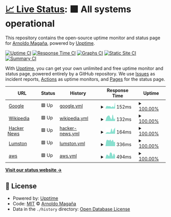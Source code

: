 # [📈 Live Status](https://maganaa.github.io/upptime): <!--live status--> **🟩 All systems operational**

This repository contains the open-source uptime monitor and status page for [Arnoldo Magaña](https://maganaa.github.io/upptime), powered by [Upptime](https://github.com/upptime/upptime).

[![Uptime CI](https://github.com/maganaa/upptime/workflows/Uptime%20CI/badge.svg)](https://github.com/maganaa/upptime/actions?query=workflow%3A%22Uptime+CI%22)
[![Response Time CI](https://github.com/maganaa/upptime/workflows/Response%20Time%20CI/badge.svg)](https://github.com/maganaa/upptime/actions?query=workflow%3A%22Response+Time+CI%22)
[![Graphs CI](https://github.com/maganaa/upptime/workflows/Graphs%20CI/badge.svg)](https://github.com/maganaa/upptime/actions?query=workflow%3A%22Graphs+CI%22)
[![Static Site CI](https://github.com/maganaa/upptime/workflows/Static%20Site%20CI/badge.svg)](https://github.com/maganaa/upptime/actions?query=workflow%3A%22Static+Site+CI%22)
[![Summary CI](https://github.com/maganaa/upptime/workflows/Summary%20CI/badge.svg)](https://github.com/maganaa/upptime/actions?query=workflow%3A%22Summary+CI%22)

With [Upptime](https://upptime.js.org), you can get your own unlimited and free uptime monitor and status page, powered entirely by a GitHub repository. We use [Issues](https://github.com/maganaa/upptime/issues) as incident reports, [Actions](https://github.com/maganaa/upptime/actions) as uptime monitors, and [Pages](https://maganaa.github.io/upptime) for the status page.

<!--start: status pages-->
<!-- This summary is generated by Upptime (https://github.com/upptime/upptime) -->
<!-- Do not edit this manually, your changes will be overwritten -->
<!-- prettier-ignore -->
| URL | Status | History | Response Time | Uptime |
| --- | ------ | ------- | ------------- | ------ |
| <img alt="" src="https://favicons.githubusercontent.com/www.google.com" height="13"> [Google](https://www.google.com) | 🟩 Up | [google.yml](https://github.com/maganaa/nol/commits/HEAD/history/google.yml) | <details><summary><img alt="Response time graph" src="./graphs/google/response-time-week.png" height="20"> 152ms</summary><br><a href="https://maganaa.github.io/nol/history/google"><img alt="Response time 141" src="https://img.shields.io/endpoint?url=https%3A%2F%2Fraw.githubusercontent.com%2Fmaganaa%2Fnol%2FHEAD%2Fapi%2Fgoogle%2Fresponse-time.json"></a><br><a href="https://maganaa.github.io/nol/history/google"><img alt="24-hour response time 131" src="https://img.shields.io/endpoint?url=https%3A%2F%2Fraw.githubusercontent.com%2Fmaganaa%2Fnol%2FHEAD%2Fapi%2Fgoogle%2Fresponse-time-day.json"></a><br><a href="https://maganaa.github.io/nol/history/google"><img alt="7-day response time 152" src="https://img.shields.io/endpoint?url=https%3A%2F%2Fraw.githubusercontent.com%2Fmaganaa%2Fnol%2FHEAD%2Fapi%2Fgoogle%2Fresponse-time-week.json"></a><br><a href="https://maganaa.github.io/nol/history/google"><img alt="30-day response time 141" src="https://img.shields.io/endpoint?url=https%3A%2F%2Fraw.githubusercontent.com%2Fmaganaa%2Fnol%2FHEAD%2Fapi%2Fgoogle%2Fresponse-time-month.json"></a><br><a href="https://maganaa.github.io/nol/history/google"><img alt="1-year response time 141" src="https://img.shields.io/endpoint?url=https%3A%2F%2Fraw.githubusercontent.com%2Fmaganaa%2Fnol%2FHEAD%2Fapi%2Fgoogle%2Fresponse-time-year.json"></a></details> | <details><summary><a href="https://maganaa.github.io/nol/history/google">100.00%</a></summary><a href="https://maganaa.github.io/nol/history/google"><img alt="All-time uptime 100.00%" src="https://img.shields.io/endpoint?url=https%3A%2F%2Fraw.githubusercontent.com%2Fmaganaa%2Fnol%2FHEAD%2Fapi%2Fgoogle%2Fuptime.json"></a><br><a href="https://maganaa.github.io/nol/history/google"><img alt="24-hour uptime 100.00%" src="https://img.shields.io/endpoint?url=https%3A%2F%2Fraw.githubusercontent.com%2Fmaganaa%2Fnol%2FHEAD%2Fapi%2Fgoogle%2Fuptime-day.json"></a><br><a href="https://maganaa.github.io/nol/history/google"><img alt="7-day uptime 100.00%" src="https://img.shields.io/endpoint?url=https%3A%2F%2Fraw.githubusercontent.com%2Fmaganaa%2Fnol%2FHEAD%2Fapi%2Fgoogle%2Fuptime-week.json"></a><br><a href="https://maganaa.github.io/nol/history/google"><img alt="30-day uptime 100.00%" src="https://img.shields.io/endpoint?url=https%3A%2F%2Fraw.githubusercontent.com%2Fmaganaa%2Fnol%2FHEAD%2Fapi%2Fgoogle%2Fuptime-month.json"></a><br><a href="https://maganaa.github.io/nol/history/google"><img alt="1-year uptime 100.00%" src="https://img.shields.io/endpoint?url=https%3A%2F%2Fraw.githubusercontent.com%2Fmaganaa%2Fnol%2FHEAD%2Fapi%2Fgoogle%2Fuptime-year.json"></a></details>
| <img alt="" src="https://favicons.githubusercontent.com/en.wikipedia.org" height="13"> [Wikipedia](https://en.wikipedia.org) | 🟩 Up | [wikipedia.yml](https://github.com/maganaa/nol/commits/HEAD/history/wikipedia.yml) | <details><summary><img alt="Response time graph" src="./graphs/wikipedia/response-time-week.png" height="20"> 132ms</summary><br><a href="https://maganaa.github.io/nol/history/wikipedia"><img alt="Response time 126" src="https://img.shields.io/endpoint?url=https%3A%2F%2Fraw.githubusercontent.com%2Fmaganaa%2Fnol%2FHEAD%2Fapi%2Fwikipedia%2Fresponse-time.json"></a><br><a href="https://maganaa.github.io/nol/history/wikipedia"><img alt="24-hour response time 120" src="https://img.shields.io/endpoint?url=https%3A%2F%2Fraw.githubusercontent.com%2Fmaganaa%2Fnol%2FHEAD%2Fapi%2Fwikipedia%2Fresponse-time-day.json"></a><br><a href="https://maganaa.github.io/nol/history/wikipedia"><img alt="7-day response time 132" src="https://img.shields.io/endpoint?url=https%3A%2F%2Fraw.githubusercontent.com%2Fmaganaa%2Fnol%2FHEAD%2Fapi%2Fwikipedia%2Fresponse-time-week.json"></a><br><a href="https://maganaa.github.io/nol/history/wikipedia"><img alt="30-day response time 126" src="https://img.shields.io/endpoint?url=https%3A%2F%2Fraw.githubusercontent.com%2Fmaganaa%2Fnol%2FHEAD%2Fapi%2Fwikipedia%2Fresponse-time-month.json"></a><br><a href="https://maganaa.github.io/nol/history/wikipedia"><img alt="1-year response time 126" src="https://img.shields.io/endpoint?url=https%3A%2F%2Fraw.githubusercontent.com%2Fmaganaa%2Fnol%2FHEAD%2Fapi%2Fwikipedia%2Fresponse-time-year.json"></a></details> | <details><summary><a href="https://maganaa.github.io/nol/history/wikipedia">100.00%</a></summary><a href="https://maganaa.github.io/nol/history/wikipedia"><img alt="All-time uptime 100.00%" src="https://img.shields.io/endpoint?url=https%3A%2F%2Fraw.githubusercontent.com%2Fmaganaa%2Fnol%2FHEAD%2Fapi%2Fwikipedia%2Fuptime.json"></a><br><a href="https://maganaa.github.io/nol/history/wikipedia"><img alt="24-hour uptime 100.00%" src="https://img.shields.io/endpoint?url=https%3A%2F%2Fraw.githubusercontent.com%2Fmaganaa%2Fnol%2FHEAD%2Fapi%2Fwikipedia%2Fuptime-day.json"></a><br><a href="https://maganaa.github.io/nol/history/wikipedia"><img alt="7-day uptime 100.00%" src="https://img.shields.io/endpoint?url=https%3A%2F%2Fraw.githubusercontent.com%2Fmaganaa%2Fnol%2FHEAD%2Fapi%2Fwikipedia%2Fuptime-week.json"></a><br><a href="https://maganaa.github.io/nol/history/wikipedia"><img alt="30-day uptime 100.00%" src="https://img.shields.io/endpoint?url=https%3A%2F%2Fraw.githubusercontent.com%2Fmaganaa%2Fnol%2FHEAD%2Fapi%2Fwikipedia%2Fuptime-month.json"></a><br><a href="https://maganaa.github.io/nol/history/wikipedia"><img alt="1-year uptime 100.00%" src="https://img.shields.io/endpoint?url=https%3A%2F%2Fraw.githubusercontent.com%2Fmaganaa%2Fnol%2FHEAD%2Fapi%2Fwikipedia%2Fuptime-year.json"></a></details>
| <img alt="" src="https://favicons.githubusercontent.com/news.ycombinator.com" height="13"> [Hacker News](https://news.ycombinator.com) | 🟩 Up | [hacker-news.yml](https://github.com/maganaa/nol/commits/HEAD/history/hacker-news.yml) | <details><summary><img alt="Response time graph" src="./graphs/hacker-news/response-time-week.png" height="20"> 164ms</summary><br><a href="https://maganaa.github.io/nol/history/hacker-news"><img alt="Response time 180" src="https://img.shields.io/endpoint?url=https%3A%2F%2Fraw.githubusercontent.com%2Fmaganaa%2Fnol%2FHEAD%2Fapi%2Fhacker-news%2Fresponse-time.json"></a><br><a href="https://maganaa.github.io/nol/history/hacker-news"><img alt="24-hour response time 63" src="https://img.shields.io/endpoint?url=https%3A%2F%2Fraw.githubusercontent.com%2Fmaganaa%2Fnol%2FHEAD%2Fapi%2Fhacker-news%2Fresponse-time-day.json"></a><br><a href="https://maganaa.github.io/nol/history/hacker-news"><img alt="7-day response time 164" src="https://img.shields.io/endpoint?url=https%3A%2F%2Fraw.githubusercontent.com%2Fmaganaa%2Fnol%2FHEAD%2Fapi%2Fhacker-news%2Fresponse-time-week.json"></a><br><a href="https://maganaa.github.io/nol/history/hacker-news"><img alt="30-day response time 180" src="https://img.shields.io/endpoint?url=https%3A%2F%2Fraw.githubusercontent.com%2Fmaganaa%2Fnol%2FHEAD%2Fapi%2Fhacker-news%2Fresponse-time-month.json"></a><br><a href="https://maganaa.github.io/nol/history/hacker-news"><img alt="1-year response time 180" src="https://img.shields.io/endpoint?url=https%3A%2F%2Fraw.githubusercontent.com%2Fmaganaa%2Fnol%2FHEAD%2Fapi%2Fhacker-news%2Fresponse-time-year.json"></a></details> | <details><summary><a href="https://maganaa.github.io/nol/history/hacker-news">100.00%</a></summary><a href="https://maganaa.github.io/nol/history/hacker-news"><img alt="All-time uptime 100.00%" src="https://img.shields.io/endpoint?url=https%3A%2F%2Fraw.githubusercontent.com%2Fmaganaa%2Fnol%2FHEAD%2Fapi%2Fhacker-news%2Fuptime.json"></a><br><a href="https://maganaa.github.io/nol/history/hacker-news"><img alt="24-hour uptime 100.00%" src="https://img.shields.io/endpoint?url=https%3A%2F%2Fraw.githubusercontent.com%2Fmaganaa%2Fnol%2FHEAD%2Fapi%2Fhacker-news%2Fuptime-day.json"></a><br><a href="https://maganaa.github.io/nol/history/hacker-news"><img alt="7-day uptime 100.00%" src="https://img.shields.io/endpoint?url=https%3A%2F%2Fraw.githubusercontent.com%2Fmaganaa%2Fnol%2FHEAD%2Fapi%2Fhacker-news%2Fuptime-week.json"></a><br><a href="https://maganaa.github.io/nol/history/hacker-news"><img alt="30-day uptime 100.00%" src="https://img.shields.io/endpoint?url=https%3A%2F%2Fraw.githubusercontent.com%2Fmaganaa%2Fnol%2FHEAD%2Fapi%2Fhacker-news%2Fuptime-month.json"></a><br><a href="https://maganaa.github.io/nol/history/hacker-news"><img alt="1-year uptime 100.00%" src="https://img.shields.io/endpoint?url=https%3A%2F%2Fraw.githubusercontent.com%2Fmaganaa%2Fnol%2FHEAD%2Fapi%2Fhacker-news%2Fuptime-year.json"></a></details>
| <img alt="" src="https://favicons.githubusercontent.com/lumston.com" height="13"> [Lumston](https://lumston.com) | 🟩 Up | [lumston.yml](https://github.com/maganaa/nol/commits/HEAD/history/lumston.yml) | <details><summary><img alt="Response time graph" src="./graphs/lumston/response-time-week.png" height="20"> 336ms</summary><br><a href="https://maganaa.github.io/nol/history/lumston"><img alt="Response time 332" src="https://img.shields.io/endpoint?url=https%3A%2F%2Fraw.githubusercontent.com%2Fmaganaa%2Fnol%2FHEAD%2Fapi%2Flumston%2Fresponse-time.json"></a><br><a href="https://maganaa.github.io/nol/history/lumston"><img alt="24-hour response time 397" src="https://img.shields.io/endpoint?url=https%3A%2F%2Fraw.githubusercontent.com%2Fmaganaa%2Fnol%2FHEAD%2Fapi%2Flumston%2Fresponse-time-day.json"></a><br><a href="https://maganaa.github.io/nol/history/lumston"><img alt="7-day response time 336" src="https://img.shields.io/endpoint?url=https%3A%2F%2Fraw.githubusercontent.com%2Fmaganaa%2Fnol%2FHEAD%2Fapi%2Flumston%2Fresponse-time-week.json"></a><br><a href="https://maganaa.github.io/nol/history/lumston"><img alt="30-day response time 332" src="https://img.shields.io/endpoint?url=https%3A%2F%2Fraw.githubusercontent.com%2Fmaganaa%2Fnol%2FHEAD%2Fapi%2Flumston%2Fresponse-time-month.json"></a><br><a href="https://maganaa.github.io/nol/history/lumston"><img alt="1-year response time 332" src="https://img.shields.io/endpoint?url=https%3A%2F%2Fraw.githubusercontent.com%2Fmaganaa%2Fnol%2FHEAD%2Fapi%2Flumston%2Fresponse-time-year.json"></a></details> | <details><summary><a href="https://maganaa.github.io/nol/history/lumston">100.00%</a></summary><a href="https://maganaa.github.io/nol/history/lumston"><img alt="All-time uptime 100.00%" src="https://img.shields.io/endpoint?url=https%3A%2F%2Fraw.githubusercontent.com%2Fmaganaa%2Fnol%2FHEAD%2Fapi%2Flumston%2Fuptime.json"></a><br><a href="https://maganaa.github.io/nol/history/lumston"><img alt="24-hour uptime 100.00%" src="https://img.shields.io/endpoint?url=https%3A%2F%2Fraw.githubusercontent.com%2Fmaganaa%2Fnol%2FHEAD%2Fapi%2Flumston%2Fuptime-day.json"></a><br><a href="https://maganaa.github.io/nol/history/lumston"><img alt="7-day uptime 100.00%" src="https://img.shields.io/endpoint?url=https%3A%2F%2Fraw.githubusercontent.com%2Fmaganaa%2Fnol%2FHEAD%2Fapi%2Flumston%2Fuptime-week.json"></a><br><a href="https://maganaa.github.io/nol/history/lumston"><img alt="30-day uptime 100.00%" src="https://img.shields.io/endpoint?url=https%3A%2F%2Fraw.githubusercontent.com%2Fmaganaa%2Fnol%2FHEAD%2Fapi%2Flumston%2Fuptime-month.json"></a><br><a href="https://maganaa.github.io/nol/history/lumston"><img alt="1-year uptime 100.00%" src="https://img.shields.io/endpoint?url=https%3A%2F%2Fraw.githubusercontent.com%2Fmaganaa%2Fnol%2FHEAD%2Fapi%2Flumston%2Fuptime-year.json"></a></details>
| <img alt="" src="https://favicons.githubusercontent.com/aws.amazon.com" height="13"> [aws](https://aws.amazon.com) | 🟩 Up | [aws.yml](https://github.com/maganaa/nol/commits/HEAD/history/aws.yml) | <details><summary><img alt="Response time graph" src="./graphs/aws/response-time-week.png" height="20"> 494ms</summary><br><a href="https://maganaa.github.io/nol/history/aws"><img alt="Response time 463" src="https://img.shields.io/endpoint?url=https%3A%2F%2Fraw.githubusercontent.com%2Fmaganaa%2Fnol%2FHEAD%2Fapi%2Faws%2Fresponse-time.json"></a><br><a href="https://maganaa.github.io/nol/history/aws"><img alt="24-hour response time 529" src="https://img.shields.io/endpoint?url=https%3A%2F%2Fraw.githubusercontent.com%2Fmaganaa%2Fnol%2FHEAD%2Fapi%2Faws%2Fresponse-time-day.json"></a><br><a href="https://maganaa.github.io/nol/history/aws"><img alt="7-day response time 494" src="https://img.shields.io/endpoint?url=https%3A%2F%2Fraw.githubusercontent.com%2Fmaganaa%2Fnol%2FHEAD%2Fapi%2Faws%2Fresponse-time-week.json"></a><br><a href="https://maganaa.github.io/nol/history/aws"><img alt="30-day response time 463" src="https://img.shields.io/endpoint?url=https%3A%2F%2Fraw.githubusercontent.com%2Fmaganaa%2Fnol%2FHEAD%2Fapi%2Faws%2Fresponse-time-month.json"></a><br><a href="https://maganaa.github.io/nol/history/aws"><img alt="1-year response time 463" src="https://img.shields.io/endpoint?url=https%3A%2F%2Fraw.githubusercontent.com%2Fmaganaa%2Fnol%2FHEAD%2Fapi%2Faws%2Fresponse-time-year.json"></a></details> | <details><summary><a href="https://maganaa.github.io/nol/history/aws">100.00%</a></summary><a href="https://maganaa.github.io/nol/history/aws"><img alt="All-time uptime 100.00%" src="https://img.shields.io/endpoint?url=https%3A%2F%2Fraw.githubusercontent.com%2Fmaganaa%2Fnol%2FHEAD%2Fapi%2Faws%2Fuptime.json"></a><br><a href="https://maganaa.github.io/nol/history/aws"><img alt="24-hour uptime 100.00%" src="https://img.shields.io/endpoint?url=https%3A%2F%2Fraw.githubusercontent.com%2Fmaganaa%2Fnol%2FHEAD%2Fapi%2Faws%2Fuptime-day.json"></a><br><a href="https://maganaa.github.io/nol/history/aws"><img alt="7-day uptime 100.00%" src="https://img.shields.io/endpoint?url=https%3A%2F%2Fraw.githubusercontent.com%2Fmaganaa%2Fnol%2FHEAD%2Fapi%2Faws%2Fuptime-week.json"></a><br><a href="https://maganaa.github.io/nol/history/aws"><img alt="30-day uptime 100.00%" src="https://img.shields.io/endpoint?url=https%3A%2F%2Fraw.githubusercontent.com%2Fmaganaa%2Fnol%2FHEAD%2Fapi%2Faws%2Fuptime-month.json"></a><br><a href="https://maganaa.github.io/nol/history/aws"><img alt="1-year uptime 100.00%" src="https://img.shields.io/endpoint?url=https%3A%2F%2Fraw.githubusercontent.com%2Fmaganaa%2Fnol%2FHEAD%2Fapi%2Faws%2Fuptime-year.json"></a></details>

<!--end: status pages-->

[**Visit our status website →**](https://maganaa.github.io/upptime)

## 📄 License

- Powered by: [Upptime](https://github.com/upptime/upptime)
- Code: [MIT](./LICENSE) © [Arnoldo Magaña](https://maganaa.github.io/upptime)
- Data in the `./history` directory: [Open Database License](https://opendatacommons.org/licenses/odbl/1-0/)
